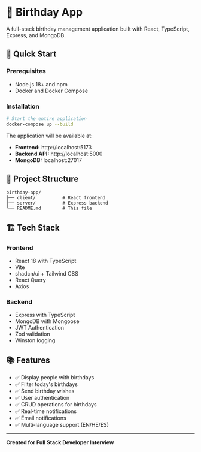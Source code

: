 # 🎂 Birthday App

A full-stack birthday management application built with React, TypeScript, Express, and MongoDB.

## 🚀 Quick Start

### Prerequisites
- Node.js 18+ and npm
- Docker and Docker Compose

### Installation

```bash
# Start the entire application
docker-compose up --build
```

The application will be available at:
- **Frontend:** http://localhost:5173
- **Backend API:** http://localhost:5000
- **MongoDB:** localhost:27017

## 📁 Project Structure

```
birthday-app/
├── client/          # React frontend
├── server/          # Express backend
└── README.md        # This file
```

## 🏗️ Tech Stack

### Frontend
- React 18 with TypeScript
- Vite
- shadcn/ui + Tailwind CSS
- React Query
- Axios

### Backend
- Express with TypeScript
- MongoDB with Mongoose
- JWT Authentication
- Zod validation
- Winston logging

## 📚 Features

- ✅ Display people with birthdays
- ✅ Filter today's birthdays
- ✅ Send birthday wishes
- ✅ User authentication
- ✅ CRUD operations for birthdays
- ✅ Real-time notifications
- ✅ Email notifications
- ✅ Multi-language support (EN/HE/ES)

---

**Created for Full Stack Developer Interview**
